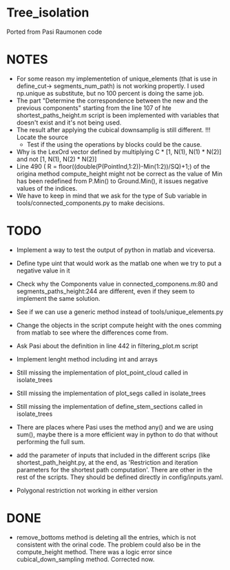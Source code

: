 # Tree\_isolation
Ported from Pasi Raumonen code

# NOTES
 - For some reason my implementetion of unique_elements (that is use in define_cut-> segments_num_path) is not working propertly. I used np.unique as substitute, but no 100 percent is doing the  same job.
 - The part "Determine the correspondence between the new and the previous components" starting from the line 107 of hte shortest_paths_height.m script is been implemented with variables that doesn't exist and it's not being used.
 - The result after applying the cubical downsamplig is still different. !!! Locate the source
   - Test if the using the operations by blocks could be the cause.
 - Why is the LexOrd vector defined by multiplying C * [1, N(1), N(1) * N(2)] and not [1, N(1), N(2) * N(2)]
 - Line 490 ( R = floor((double(P(PointInd,1:2))-Min(1:2))/SQ)+1;) of the origina method compute\_height might not be correct as the value of Min has been redefined from P.Min() to Ground.Min(), it issues negative values of the indices.
 - We have to keep in mind that we ask for the type of Sub variable in tools/connected_components.py to make decisions.


# TODO
 - Implement a way to test the output of python in matlab and viceversa.
 - Define type uint that would work as the matlab one when we try to put a negative value in it
 - Check why the Components value in connected_componens.m:80 and segments_paths_height:244 are different, even if they seem to implement the same solution.
 - See if we can use a generic method instead of tools/unique_elements.py
 - Change the objects in the script compute height with the ones comming from matlab to see where the differences come from.


 - Ask Pasi about the definition in line 442 in filtering_plot.m script
 - Implement lenght method including int and arrays
 - Still missing the implementation of plot_point_cloud called in isolate_trees
 - Still missing the implementation of plot_segs called in isolate_trees
 - Still missing the implementation of define_stem_sections called in isolate_trees

 - There are places where Pasi uses the method any() and we are using sum(), maybe there is a more efficient way in python to do that without performing the full sum.
 - add the parameter of inputs that included in the different scrips (like shortest_path_height.py, at the end, as 'Restriction and iteration parameters  for the shortest path computation'. There are other in the rest of the scripts. They should be defined directly in config/inputs.yaml.
 - Polygonal restriction not working in either version

# DONE
 - remove\_bottoms method is deleting all the entries, which is not consistent with the orinal code. The problem could also be in the compute\_height method. There was a logic error since cubical_down_sampling method. Corrected now.

